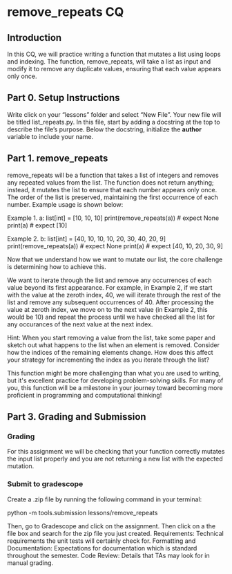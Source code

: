 # remove_repeats CQ

## Introduction

In this CQ, we will practice writing a function that mutates a list using loops and indexing. The function, remove_repeats, will take a list as input and modify it to remove any duplicate values, ensuring that each value appears only once.

## Part 0. Setup Instructions

Write click on your “lessons” folder and select “New File”. Your new file will be titled list_repeats.py. In this file, start by adding a docstring at the top to describe the file’s purpose. Below the docstring, initialize the __author__ variable to include your name.


## Part 1. remove_repeats

remove_repeats will be a function that takes a list of integers and removes any repeated values from the list. The function does not return anything; instead, it mutates the list to ensure that each number appears only once. The order of the list is preserved, maintaining the first occurrence of each number. Example usage is shown below:

Example 1. 
a: list[int] = [10, 10, 10]
print(remove_repeats(a))  # expect None
print(a)  # expect [10]

Example 2. 
b: list[int] = [40, 10, 10, 10, 20, 30, 40, 20, 9]
print(remove_repeats(a))  # expect None
print(a)  # expect [40, 10, 20, 30, 9]

Now that we understand how we want to mutate our list, the core challenge is determining how to achieve this.

We want to iterate through the list and remove any occurrences of each value beyond its first appearance. For example, in Example 2, if we start with the value at the zeroth index, 40, we will iterate through the rest of the list and remove any subsequent occurrences of 40. After processing the value at zeroth index, we move on to the next value (in Example 2, this would be 10) and repeat the process until we have checked all the list for any occurances of the next value at the next index.

Hint: When you start removing a value from the list, take some paper and sketch out what happens to the list when an element is removed. Consider how the indices of the remaining elements change. How does this affect your strategy for incrementing the index as you iterate through the list?

This function might be more challenging than what you are used to writing, but it's excellent practice for developing problem-solving skills. For many of you, this function will be a milestone in your journey toward becoming more proficient in programming and computational thinking!

## Part 3. Grading and Submission

### Grading
For this assignment we will be checking that your function correctly mutates the input list properly and you are not returning a new list with the expected mutation. 

### Submit to gradescope
Create a .zip file by running the following command in your terminal:

python -m tools.submission lessons/remove_repeats

Then, go to Gradescope and click on the assignment. Then click on a the file box and search for the zip file you just created. 
Requirements: Technical requirements the unit tests will certainly check for.
Formatting and Documentation:  Expectations for documentation which is standard throughout the semester.
Code Review: Details that TAs may look for in manual grading.